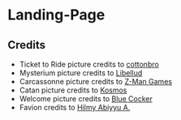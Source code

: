 # Landing-Page

## Credits
- Ticket to Ride picture credits to [cottonbro](https://www.pexels.com/photo/person-in-black-pants-sitting-on-floor-4691567/)
- Mysterium picture credits to [Libellud](https://www.libellud.com/)
- Carcassonne picture credits to [Z-Man Games](https://www.zmangames.com/en/products/carcassonne/)
- Catan picture credits to [Kosmos](https://www.kosmos.de/)
- Welcome picture credits to [Blue Cocker](https://bluecocker.com/)
- Favion credits to [Hilmy Abiyyu A.](https://www.flaticon.com/fr/auteurs/hilmy-abiyyu-a)